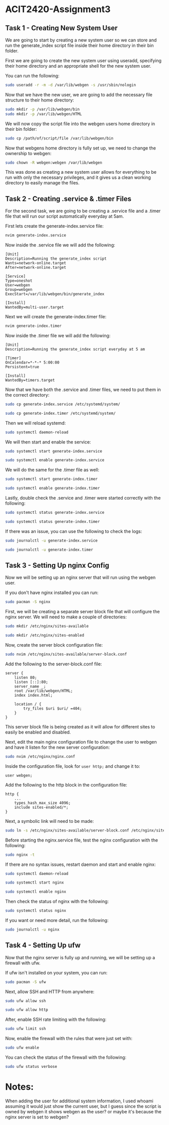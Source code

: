 # ACIT2420-Assignment3

## Task 1 - Creating New System User
We are going to start by creating a new system user so we can store and run the generate_index script file inside their home directory in their bin folder.

First we are going to create the new system user using useradd, specifying their home directory and an appropriate shell for the new system user.

You can run the following:
```bash
sudo useradd -r -m -d /var/lib/webgen -s /usr/sbin/nologin
```

Now that we have the new user, we are going to add the necessary file structure to their home directory:
```bash
sudo mkdir -p /var/lib/webgen/bin
sudo mkdir -p /var/lib/webgen/HTML
```

We will now copy the script file into the webgen users home directory in their bin folder:
```bash
sudo cp /path/of/script/file /var/lib/webgen/bin
```

Now that webgens home directory is fully set up, we need to change the ownership to webgen:
```bash
sudo chown -R webgen:webgen /var/lib/webgen
```

This was done as creating a new system user allows for everything to be run with only the necessary privileges, and it gives us a clean working directory to easily manage the files.

## Task 2 - Creating .service & .timer Files
For the second task, we are going to be creating a .service file and a .timer file that will run our script automatically everyday at 5am.

First lets create the generate-index.service file:
```bash
nvim generate-index.service
```

Now inside the .service file we will add the following:
```nvim
[Unit]
Description=Running the generate_index script
Wants=network-online.target
After=network-online.target

[Service]
Type=oneshot
User=webgen
Group=webgen
ExecStart=/var/lib/webgen/bin/generate_index

[Install]
WantedBy=multi-user.target
```

Next we will create the generate-index.timer file:
```bash
nvim generate-index.timer
```

Now inside the .timer file we will add the following:
```nvim
[Unit]
Description=Running the generate_index script everyday at 5 am

[Timer]
OnCalendar=*-*-* 5:00:00
Persistent=true

[Install]
WantedBy=timers.target
```

Now that we have both the .service and .timer files, we need to put them in the correct directory:
```bash
sudo cp generate-index.service /etc/systemd/system/
```

```bash
sudo cp generate-index.timer /etc/systemd/system/
```

Then we will reload systemd:
```bash
sudo systemctl daemon-reload
```

We will then start and enable the service:
```bash
sudo systemctl start generate-index.service
```

```bash
sudo systemctl enable generate-index.service
```

We will do the same for the .timer file as well:
```bash
sudo systemctl start generate-index.timer
```

```bash
sudo systemctl enable generate-index.timer
```

Lastly, double check the .service and .timer were started correctly with the following:
```bash
sudo systemctl status generate-index.service
```

```bash
sudo systemctl status generate-index.timer
```

If there was an issue, you can use the following to check the logs:
```bash
sudo journalctl -u generate-index.service
```

```bash
sudo journalctl -u generate-index.timer
```
## Task 3 - Setting Up nginx Config
Now we will be setting up an nginx server that will run using the webgen user.

If you don't have nginx installed you can run:
```bash
sudo pacman -S nginx
```

First, we will be creating a separate server block file that will configure the nginx server. We will need to make a couple of directories:
```bash
sudo mkdir /etc/nginx/sites-available
```

```bash
sudo mkdir /etc/nginx/sites-enabled
```

Now, create the server block configuration file:
```bash
sudo nvim /etc/nginx/sites-available/server-block.conf
```

Add the following to the server-block.conf file:
```nvim
server {
	listen 80;
	listen [::]:80;
	server_name _;
	root /var/lib/webgen/HTML;
	index index.html;

	location / {
		try_files $uri $uri/ =404;
	}
}
```

This server block file is being created as it will allow for different sites to easily be enabled and disabled.

Next, edit the main nginx configuration file to change the user to webgen and have it listen for the new server configuration:
```bash
sudo nvim /etc/nginx/nginx.conf
```

Inside the configuration file, look for `user http;` and change it to:
```nvim
user webgen;
```

Add the following to the http block in the configuration file:
```nvim
http {
	...
	types_hash_max_size 4096;
	include sites-enabled/*;
}
```

Next, a symbolic link will need to be made:
```bash
sudo ln -s /etc/nginx/sites-available/server-block.conf /etc/nginx/sites-enabled/server-block.conf
```

Before starting the nginx.service file, test the nginx configuration with the following:
```bash
sudo nginx -t
```

If there are no syntax issues, restart daemon and start and enable nginx:
```bash
sudo systemctl daemon-reload
```

```bash
sudo systemctl start nginx
```

```bash
sudo systemctl enable nginx
```

Then check the status of nginx with the following:
```bash
sudo systemctl status nginx
```

If you want or need more detail, run the following:
```bash
sudo journalctl -u nginx
```
## Task 4 - Setting Up ufw
Now that the nginx server is fully up and running, we will be setting up a firewall with ufw.

If ufw isn't installed on your system, you can run:
```bash
sudo pacman -S ufw
```

Next, allow SSH and HTTP from anywhere:
```bash
sudo ufw allow ssh
```

```bash
sudo ufw allow http
```

After, enable SSH rate limiting with the following:
```bash
sudo ufw limit ssh
```

Now, enable the firewall with the rules that were just set with:
```bash
sudo ufw enable
```

You can check the status of the firewall with the following:
```bash
sudo ufw status verbose
```

# Notes:
When adding the user for additional system information, I used whoami assuming it would just show the current user, but I guess since the script is owned by webgen it shows webgen as the user? or maybe it's because the nginx server is set to webgen?